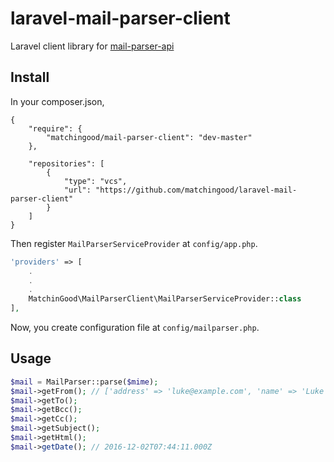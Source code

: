 # laravel-mail-parser-client
Laravel client library for [mail-parser-api](https://github.com/matchingood/mail-parser-api)

## Install
In your composer.json,
```
{
    "require": {
        "matchingood/mail-parser-client": "dev-master"
    },

    "repositories": [
        {
            "type": "vcs",
            "url": "https://github.com/matchingood/laravel-mail-parser-client"
        }
    ]
}
```
Then register `MailParserServiceProvider` at `config/app.php`.
```php
'providers' => [
    .
    .
    .
    MatchinGood\MailParserClient\MailParserServiceProvider::class
],
```
Now, you create configuration file at `config/mailparser.php`.

## Usage
```php
$mail = MailParser::parse($mime);
$mail->getFrom(); // ['address' => 'luke@example.com', 'name' => 'Luke']
$mail->getTo();
$mail->getBcc();
$mail->getCc();
$mail->getSubject();
$mail->getHtml();
$mail->getDate(); // 2016-12-02T07:44:11.000Z
```
